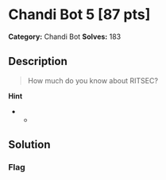 # Chandi Bot 5 [87 pts]

**Category:** Chandi Bot
**Solves:** 183

## Description
>How much do you know about RITSEC?

**Hint**
* -

## Solution

### Flag

